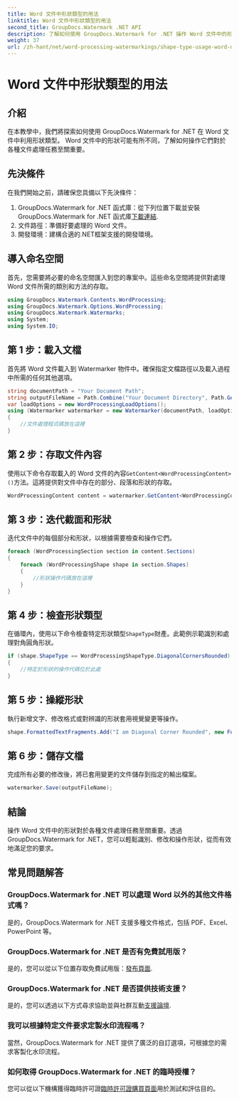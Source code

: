 ```yaml
---
title: Word 文件中形狀類型的用法
linktitle: Word 文件中形狀類型的用法
second_title: GroupDocs.Watermark .NET API
description: 了解如何使用 GroupDocs.Watermark for .NET 操作 Word 文件中的形狀。本教程提供高效文檔處理的指導。
weight: 37
url: /zh-hant/net/word-processing-watermarkings/shape-type-usage-word-docs/
---
```


# Word 文件中形狀類型的用法

## 介紹
在本教學中，我們將探索如何使用 GroupDocs.Watermark for .NET 在 Word 文件中利用形狀類型。 Word 文件中的形狀可能有所不同，了解如何操作它們對於各種文件處理任務至關重要。
## 先決條件
在我們開始之前，請確保您具備以下先決條件：
1.  GroupDocs.Watermark for .NET 函式庫：從下列位置下載並安裝 GroupDocs.Watermark for .NET 函式庫[下載連結](https://releases.groupdocs.com/Watermark/net/).
2. 文件路徑：準備好要處理的 Word 文件。
3. 開發環境：建構合適的.NET框架支援的開發環境。

## 導入命名空間
首先，您需要將必要的命名空間匯入到您的專案中。這些命名空間將提供對處理 Word 文件所需的類別和方法的存取。
```csharp
using GroupDocs.Watermark.Contents.WordProcessing;
using GroupDocs.Watermark.Options.WordProcessing;
using GroupDocs.Watermark.Watermarks;
using System;
using System.IO;
```
## 第 1 步：載入文檔
首先將 Word 文件載入到 Watermarker 物件中。確保指定文檔路徑以及載入過程中所需的任何其他選項。
```csharp
string documentPath = "Your Document Path";
string outputFileName = Path.Combine("Your Document Directory", Path.GetFileName(documentPath));
var loadOptions = new WordProcessingLoadOptions();
using (Watermarker watermarker = new Watermarker(documentPath, loadOptions))
{
    //文件處理程式碼放在這裡
}
```
## 第 2 步：存取文件內容
使用以下命令存取載入的 Word 文件的內容`GetContent<WordProcessingContent>()`方法。這將提供對文件中存在的部分、段落和形狀的存取。
```csharp
WordProcessingContent content = watermarker.GetContent<WordProcessingContent>();
```
## 第 3 步：迭代截面和形狀
迭代文件中的每個部分和形狀，以根據需要檢查和操作它們。
```csharp
foreach (WordProcessingSection section in content.Sections)
{
    foreach (WordProcessingShape shape in section.Shapes)
    {
        //形狀操作代碼放在這裡
    }
}
```
## 第 4 步：檢查形狀類型
在循環內，使用以下命令檢查特定形狀類型`ShapeType`財產。此範例示範識別和處理對角圓角形狀。
```csharp
if (shape.ShapeType == WordProcessingShapeType.DiagonalCornersRounded)
{
    //特定於形狀的操作代碼位於此處
}
```
## 第 5 步：操縱形狀
執行新增文字、修改格式或對辨識的形狀套用視覺變更等操作。
```csharp
shape.FormattedTextFragments.Add("I am Diagonal Corner Rounded", new Font("Calibri", 8, FontStyle.Bold), Color.Red, Color.Aqua);
```
## 第 6 步：儲存文檔
完成所有必要的修改後，將已套用變更的文件儲存到指定的輸出檔案。
```csharp
watermarker.Save(outputFileName);
```

## 結論
操作 Word 文件中的形狀對於各種文件處理任務至關重要。透過 GroupDocs.Watermark for .NET，您可以輕鬆識別、修改和操作形狀，從而有效地滿足您的要求。
## 常見問題解答
### GroupDocs.Watermark for .NET 可以處理 Word 以外的其他文件格式嗎？
是的，GroupDocs.Watermark for .NET 支援多種文件格式，包括 PDF、Excel、PowerPoint 等。
### GroupDocs.Watermark for .NET 是否有免費試用版？
是的，您可以從以下位置存取免費試用版：[發布頁面](https://releases.groupdocs.com/).
### GroupDocs.Watermark for .NET 是否提供技術支援？
是的，您可以透過以下方式尋求協助並與社群互動[支援論壇](https://forum.groupdocs.com/c/watermark/19).
### 我可以根據特定文件要求定製水印流程嗎？
當然，GroupDocs.Watermark for .NET 提供了廣泛的自訂選項，可根據您的需求客製化水印流程。
### 如何取得 GroupDocs.Watermark for .NET 的臨時授權？
您可以從以下機構獲得臨時許可證[臨時許可證購買頁面](https://purchase.groupdocs.com/temporary-license/)用於測試和評估目的。